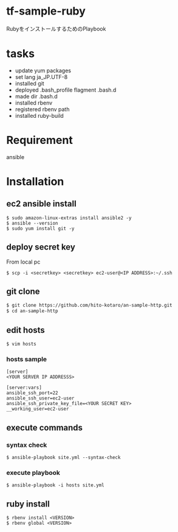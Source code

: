 # tf-sample-ruby
RubyをインストールするためのPlaybook

# tasks
- update yum packages
- set lang ja_JP.UTF-8
- installed git
- deployed .bash_profile flagment .bash.d
- made dir .bash.d
- installed rbenv
- registered rbenv path
- installed ruby-build


# Requirement
ansible

# Installation
## ec2 ansible install
```
$ sudo amazon-linux-extras install ansible2 -y
$ ansible --version
$ sudo yum install git -y
```

## deploy secret key
From local pc
```
$ scp -i <secretkey> <secretkey> ec2-user@<IP ADDRESS>:~/.ssh
```

## git clone

```zsh
$ git clone https://github.com/hito-kotaro/an-sample-http.git
$ cd an-sample-http
```

## edit hosts
```
$ vim hosts
```

### hosts sample
```
[server]
<YOUR SERVER IP ADDRESSS>

[server:vars]
ansible_ssh_port=22
ansible_ssh_user=ec2-user
ansible_ssh_private_key_file=<YOUR SECRET KEY>
__working_user=ec2-user

```

## execute commands

### syntax check

```
$ ansible-playbook site.yml --syntax-check
```

### execute playbook
```
$ ansible-playbook -i hosts site.yml
```

## ruby install 

```
$ rbenv install <VERSION>
$ rbenv global <VERSION>
```